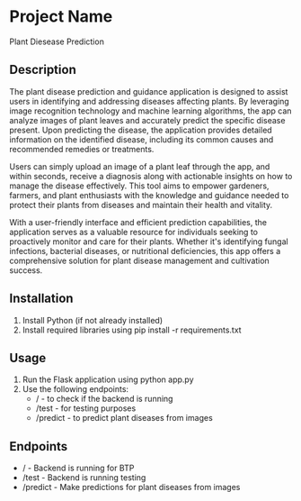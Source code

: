 # Project Name 
Plant Diesease Prediction 
 
## Description 
The plant disease prediction and guidance application is designed to assist users in identifying and addressing diseases affecting plants. By leveraging image recognition technology and machine learning algorithms, the app can analyze images of plant leaves and accurately predict the specific disease present. Upon predicting the disease, the application provides detailed information on the identified disease, including its common causes and recommended remedies or treatments.  
 
Users can simply upload an image of a plant leaf through the app, and within seconds, receive a diagnosis along with actionable insights on how to manage the disease effectively. This tool aims to empower gardeners, farmers, and plant enthusiasts with the knowledge and guidance needed to protect their plants from diseases and maintain their health and vitality.  
 
With a user-friendly interface and efficient prediction capabilities, the application serves as a valuable resource for individuals seeking to proactively monitor and care for their plants. Whether it's identifying fungal infections, bacterial diseases, or nutritional deficiencies, this app offers a comprehensive solution for plant disease management and cultivation success.
 
## Installation 
1. Install Python (if not already installed) 
2. Install required libraries using  pip install -r requirements.txt  
 
## Usage 
1. Run the Flask application using  python app.py  
2. Use the following endpoints: 
   -  /  - to check if the backend is running 
   -  /test  - for testing purposes 
   -  /predict  - to predict plant diseases from images 
 
## Endpoints 
-  /  - Backend is running for BTP 
-  /test  - Backend is running testing 
-  /predict  - Make predictions for plant diseases from images